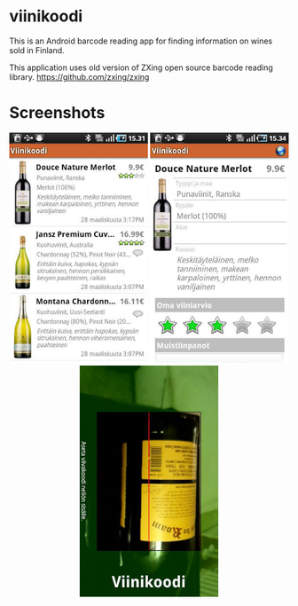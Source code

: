 # viinikoodi
This is an Android barcode reading app for finding information on wines sold in Finland. 

This application uses old version of ZXing open source barcode reading library. 
https://github.com/zxing/zxing

# Screenshots
<p align="center">
  <img src="https://github.com/Jaakko/viinikoodi/blob/master/0_small.png?raw=true" width="250" title="List view"/>
  <img src="https://github.com/Jaakko/viinikoodi/blob/master/1_small.png?raw=true" width="250" title="Wine item view"/>
  <img src="https://github.com/Jaakko/viinikoodi/blob/master/2_small.png?raw=true" width="250" title="barcode scanning view"/>
</p>
